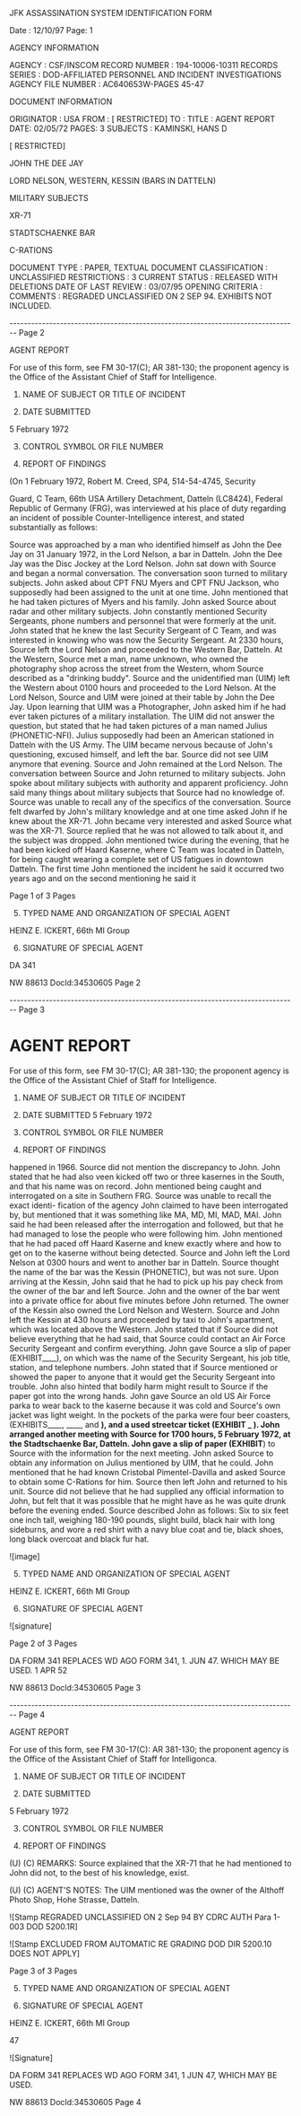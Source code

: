 JFK ASSASSINATION SYSTEM
IDENTIFICATION FORM

Date : 12/10/97
Page: 1

AGENCY INFORMATION

AGENCY : CSF/INSCOM
RECORD NUMBER : 194-10006-10311
RECORDS SERIES : DOD-AFFILIATED PERSONNEL AND INCIDENT INVESTIGATIONS
AGENCY FILE NUMBER : AC640653W-PAGES 45-47

DOCUMENT INFORMATION

ORIGINATOR : USA
FROM : [ RESTRICTED]
TO :
TITLE : AGENT REPORT
DATE: 02/05/72
PAGES: 3
SUBJECTS : KAMINSKI, HANS D

[ RESTRICTED]

JOHN THE DEE JAY

LORD NELSON, WESTERN, KESSIN (BARS IN DATTELN)

MILITARY SUBJECTS

XR-71

STADTSCHAENKE BAR

C-RATIONS

DOCUMENT TYPE : PAPER, TEXTUAL DOCUMENT
CLASSIFICATION : UNCLASSIFIED
RESTRICTIONS : 3
CURRENT STATUS : RELEASED WITH DELETIONS
DATE OF LAST REVIEW : 03/07/95
OPENING CRITERIA :
COMMENTS : REGRADED UNCLASSIFIED ON 2 SEP 94. EXHIBITS NOT
INCLUDED.


-------------------------------------------------------------------------------- Page 2

AGENT REPORT

For use of this form, see FM 30-17(C); AR 381-130; the proponent agency is the Office of the Assistant Chief of Staff for Intelligence.

1. NAME OF SUBJECT OR TITLE OF INCIDENT

2. DATE SUBMITTED

5 February 1972

3. CONTROL SYMBOL OR FILE NUMBER

4. REPORT OF FINDINGS

(On 1 February 1972, Robert M. Creed, SP4, 514-54-4745, Security

Guard, C Team, 66th USA Artillery Detachment, Datteln (LC8424), Federal
Republic of Germany (FRG), was interviewed at his place of duty regarding
an incident of possible Counter-Intelligence interest, and stated substantially
as follows:

Source was approached by a man who identified himself as John the
Dee Jay on 31 January 1972, in the Lord Nelson, a bar in Datteln. John
the Dee Jay was the Disc Jockey at the Lord Nelson. John sat down with
Source and began a normal conversation. The conversation soon turned to
military subjects. John asked about CPT FNU Myers and CPT FNU Jackson,
who supposedly had been assigned to the unit at one time. John mentioned
that he had taken pictures of Myers and his family. John asked Source about
radar and other military subjects. John constantly mentioned Security
Sergeants, phone numbers and personnel that were formerly at the unit.
John stated that he knew the last Security Sergeant of C Team, and was
interested in knowing who was now the Security Sergeant. At 2330 hours,
Source left the Lord Nelson and proceeded to the Western Bar, Datteln.
At the Western, Source met a man, name unknown, who owned the photography
shop across the street from the Western, whom Source described as a "drinking
buddy". Source and the unidentified man (UIM) left the Western about 0100
hours and proceeded to the Lord Nelson. At the Lord Nelson, Source and UIM
were joined at their table by John the Dee Jay. Upon learning that UIM
was a Photographer, John asked him if he had ever taken pictures of a military
installation. The UIM did not answer the question, but stated that he had
taken pictures of a man named Julius (PHONETIC-NFI). Julius supposedly had
been an American stationed in Datteln with the US Army. The UIM became
nervous because of John's questioning, excused himself, and left the bar.
Source did not see UIM anymore that evening. Source and John remained
at the Lord Nelson. The conversation between Source and John returned to
military subjects. John spoke about military subjects with authority and
apparent proficiency. John said many things about military subjects that
Source had no knowledge of. Source was unable to recall any of the specifics
of the conversation. Source felt dwarfed by John's military knowledge
and at one time asked John if he knew about the XR-71. John became very
interested and asked Source what was the XR-71. Source replied that he was
not allowed to talk about it, and the subject was dropped. John mentioned
twice during the evening, that he had been kicked off Haard Kaserne, where
C Team was located in Datteln, for being caught wearing a complete set of US
fatigues in downtown Datteln. The first time John mentioned the incident
he said it occurred two years ago and on the second mentioning he said it

Page 1 of 3 Pages

5. TYPED NAME AND ORGANIZATION OF SPECIAL AGENT

HEINZ E. ICKERT, 66th MI Group

6. SIGNATURE OF SPECIAL AGENT

DA 341

NW 88613 Docld:34530605 Page 2


-------------------------------------------------------------------------------- Page 3

# AGENT REPORT
For use of this form, see FM 30-17(C); AR 381-130; the proponent agency is the Office of the Assistant Chief of Staff for Intelligence.

1. NAME OF SUBJECT OR TITLE OF INCIDENT

2. DATE SUBMITTED
   5 February 1972

3. CONTROL SYMBOL OR FILE NUMBER

4. REPORT OF FINDINGS

happened in 1966. Source did not mention the discrepancy to John. John stated that he had also veen kicked off two or three kasernes in the South, and that his name was on record. John mentioned being caught and interrogated on a site in Southern FRG. Source was unable to recall the exact identi- fication of the agency John claimed to have been interrogated by, but mentioned that it was something like MA, MD, MI, MAD, MAI. John said he had been released after the interrogation and followed, but that he had managed to lose the people who were following him. John mentioned that he had paced off Haard Kaserne and knew exactly where and how to get on to the kaserne without being detected. Source and John left the Lord Nelson at 0300 hours and went to another bar in Datteln. Source thought the name of the bar was the Kessin (PHONETIC), but was not sure. Upon arriving at the Kessin, John said that he had to pick up his pay check from the owner of the bar and left Source. John and the owner of the bar went into a private office for about five minutes before John returned. The owner of the Kessin also owned the Lord Nelson and Western. Source and John left the Kessin at 430 hours and proceeded by taxi to John's apartment, which was located above the Western. John stated that if Source did not believe everything that he had said, that Source could contact an Air Force Security Sergeant and confirm everything. John gave Source a slip of paper (EXHIBIT____), on which was the name of the Security Sergeant, his job title, station, and telephone numbers. John stated that if Source mentioned or showed the paper to anyone that it would get the Security Sergeant into trouble. John also hinted that bodily harm might result to Source if the paper got into the wrong hands. John gave Source an old US Air Force parka to wear back to the kaserne because it was cold and Source's own jacket was light weight. In the pockets of the parka were four beer coasters, (EXHIBITS____, ____, and ____), and a used streetcar ticket (EXHIBIT _ ). John arranged another meeting with Source for 1700 hours, 5 February 1972, at the Stadtschaenke Bar, Datteln. John gave a slip of paper (EXHIBIT____) to Source with the information for the next meeting. John asked Source to obtain any information on Julius mentioned by UIM, that he could. John mentioned that he had known Cristobal Pimentel-Davilla and asked Source to obtain some C-Rations for him. Source then left John and returned to his unit. Source did not believe that he had supplied any official information to John, but felt that it was possible that he might have as he was quite drunk before the evening ended. Source described John as follows: Six to six feet one inch tall, weighing 180-190 pounds, slight build, black hair with long sideburns, and wore a red shirt with a navy blue coat and tie, black shoes, long black overcoat and black fur hat.

![image]

5. TYPED NAME AND ORGANIZATION OF SPECIAL AGENT

HEINZ E. ICKERT, 66th MI Group

6. SIGNATURE OF SPECIAL AGENT

![signature]

Page 2 of 3 Pages

DA FORM 341 REPLACES WD AGO FORM 341, 1. JUN 47. WHICH MAY BE USED.
1 APR 52

NW 88613 Docld:34530605 Page 3


-------------------------------------------------------------------------------- Page 4

AGENT REPORT

For use of this form, see FM 30-17(C): AR 381-130; the proponent agency is the Office of the Assistant Chief of Staff for Intelligonca.

1. NAME OF SUBJECT OR TITLE OF INCIDENT

2. DATE SUBMITTED

5 February 1972

3. CONTROL SYMBOL OR FILE NUMBER

4. REPORT OF FINDINGS

(U)
(C) REMARKS: Source explained that the XR-71 that he had mentioned to John did not, to the best of his knowledge, exist.

(U)
(C) AGENT'S NOTES: The UIM mentioned was the owner of the Althoff Photo Shop, Hohe Strasse, Datteln.

![Stamp REGRADED UNCLASSIFIED ON 2 Sep 94 BY CDRC AUTH Para 1-003 DOD 5200.1R]

![Stamp EXCLUDED FROM AUTOMATIC RE GRADING DOD DIR 5200.10 DOES NOT APPLY]

Page 3 of 3 Pages

5. TYPED NAME AND ORGANIZATION OF SPECIAL AGENT

6. SIGNATURE OF SPECIAL AGENT

HEINZ E. ICKERT, 66th MI Group

47

![Signature]

DA FORM 341 REPLACES WD AGO FORM 341, 1 JUN 47, WHICH MAY BE USED.

NW 88613 DocId:34530605 Page 4
